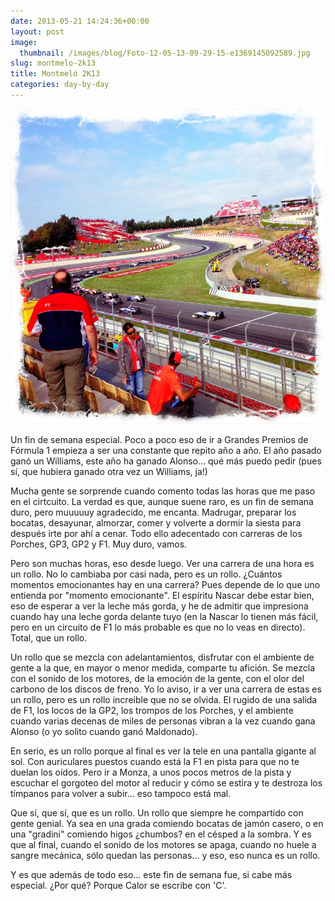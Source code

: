 ```yaml
---
date: 2013-05-21 14:24:36+00:00
layout: post
image:
  thumbnail: /images/blog/Foto-12-05-13-09-29-15-e1369145092589.jpg
slug: montmelo-2k13
title: Montmeló 2K13
categories: day-by-day
---
```


[![Montmeló 2013 - Miguel Julián - Miky](/images/blog/Foto-12-05-13-09-29-15-e1369145092589.jpg)](/images/blog/Foto-12-05-13-09-29-15-e1369145092589.jpg)

Un fin de semana especial. Poco a poco eso de ir a Grandes Premios de Fórmula 1 empieza a ser una constante que repito año a año. El año pasado ganó un Williams, este año ha ganado Alonso... qué más puedo pedir (pues sí, que hubiera ganado otra vez un Williams, ja!)

Mucha gente se sorprende cuando comento todas las horas que me paso en el cirtcuito. La verdad es que, aunque suene raro, es un fin de semana duro, pero muuuuuy agradecido, me encanta. Madrugar, preparar los bocatas, desayunar, almorzar, comer y volverte a dormir la siesta para después irte por ahí a cenar. Todo ello adecentado con carreras de los Porches, GP3, GP2 y F1. Muy duro, vamos.

Pero son muchas horas, eso desde luego. Ver una carrera de una hora es un rollo. No lo cambiaba por casi nada, pero es un rollo. ¿Cuántos momentos emocionantes hay en una carrera? Pues depende de lo que uno entienda por "momento emocionante". El espíritu Nascar debe estar bien, eso de esperar a ver la leche más gorda, y he de admitir que impresiona cuando hay una leche gorda delante tuyo (en la Nascar lo tienen más fácil, pero en un circuito de F1 lo más probable es que no lo veas en directo). Total, que un rollo.

Un rollo que se mezcla con adelantamientos, disfrutar con el ambiente de gente a la que, en mayor o menor medida, comparte tu afición. Se mezcla con el sonido de los motores, de la emoción de la gente, con el olor del carbono de los discos de freno. Yo lo aviso, ir a ver una carrera de estas es un rollo, pero es un rollo increible que no se olvida. El rugido de una salida de F1, los locos de la GP2, los trompos de los Porches, y el ambiente cuando varias decenas de miles de personas vibran a la vez cuando gana Alonso (o yo solito cuando ganó Maldonado).

En serio, es un rollo porque al final es ver la tele en una pantalla gigante al sol. Con auriculares puestos cuando está la F1 en pista para que no te duelan los oídos. Pero ir a Monza, a unos pocos metros de la pista y escuchar el gorgoteo del motor al reducir y cómo se estira y te destroza los tímpanos para volver a subir... eso tampoco está mal.

Que sí, que sí, que es un rollo. Un rollo que siempre he compartido con gente genial. Ya sea en una grada comiendo bocatas de jamón casero, o en una "gradini" comiendo higos ¿chumbos? en el césped a la sombra. Y es que al final, cuando el sonido de los motores se apaga, cuando no huele a sangre mecánica, sólo quedan las personas... y eso, eso nunca es un rollo.

Y es que además de todo eso... este fin de semana fue, si cabe más especial. ¿Por qué? Porque Calor se escribe con 'C'.
